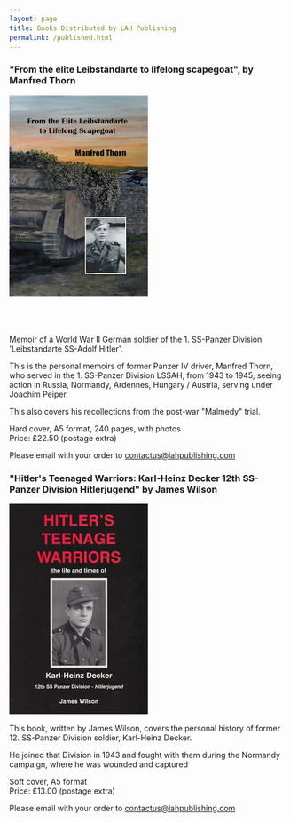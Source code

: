 ```yaml
---
layout: page
title: Books Distributed by LAH Publishing
permalink: /published.html
---
```


<div id="publishedByLAH">

  <h3>"From the elite Leibstandarte to lifelong scapegoat", by Manfred Thorn</h3>
  <img src="./assets/elite.png"/>
  <br/>
  <br/>
  <br/>
  <br/>

  <p>Memoir of a World War II German soldier of the 1. SS-Panzer Division 'Leibstandarte SS-Adolf Hitler'.</p> 
  
  <p>This is the personal memoirs of former Panzer IV driver, Manfred Thorn, who served in the 1. SS-Panzer Division LSSAH, from 1943 to 1945, seeing action in Russia, Normandy, Ardennes, Hungary / Austria, serving under Joachim Peiper. 
  
  <p>This also covers his recollections from the post-war "Malmedy" trial.
  
  <p>Hard cover, A5 format, 240 pages, with photos<br />Price: &pound;22.50 (postage extra)</p>

  <p>Please email with your order to <a href="mailto:contactus@lahpublishing.com">contactus@lahpublishing.com</a></p>


  <h3>"Hitler's Teenaged Warriors: Karl-Heinz Decker 12th SS-Panzer Division Hitlerjugend" by James Wilson</h3>
  <img src="./assets/teenage-warrior.jpeg" alt="Hitler's Teenaged Warriors: Karl-Heinz Decker 12th SS-Panzer Division Hitlerjugend" class="books" />

  <p>This book, written by James Wilson, covers the personal history of former 12. SS-Panzer Division soldier, Karl-Heinz Decker.</p>

  <p>He joined that Division in 1943 and fought with them during the Normandy campaign, where he was wounded and captured</p>

  <p>Soft cover, A5 format <br />Price: &pound;13.00 (postage extra)</p>

  <p>Please email with your order to <a href="mailto:contactus@lahpublishing.com">contactus@lahpublishing.com</a></p>

</div>
